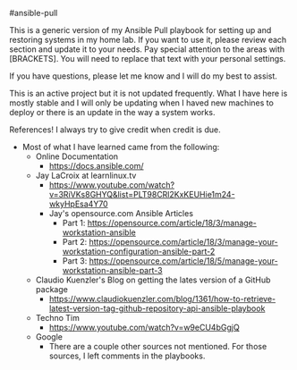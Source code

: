 #ansible-pull

This is a generic version of my Ansible Pull playbook for setting up and restoring systems in my home lab.  If you want to use it, please review each section and update it to your needs.  Pay special attention to the areas with [BRACKETS].  You will need to replace that text with your personal settings.

If you have questions, please let me know and I will do my best to assist.

This is an active project but it is not updated frequently.   What I have here is mostly stable and I will only be updating when I haved new machines to deploy or there is an update in the way a system works.

References!  I always try to give credit when credit is due.
- Most of what I have learned came from the following:
    - Online Documentation
      - https://docs.ansible.com/
    - Jay LaCroix at learnlinux.tv
      - https://www.youtube.com/watch?v=3RiVKs8GHYQ&list=PLT98CRl2KxKEUHie1m24-wkyHpEsa4Y70
      - Jay's opensource.com Ansible Articles
        - Part 1: https://opensource.com/article/18/3/manage-workstation-ansible
        - Part 2: https://opensource.com/article/18/3/manage-your-workstation-configuration-ansible-part-2
        - Part 3: https://opensource.com/article/18/5/manage-your-workstation-ansible-part-3
    - Claudio Kuenzler's Blog on getting the lates version of a GitHub package
      - https://www.claudiokuenzler.com/blog/1361/how-to-retrieve-latest-version-tag-github-repository-api-ansible-playbook
    - Techno Tim
      - https://www.youtube.com/watch?v=w9eCU4bGgjQ
    - Google
      - There are a couple other sources not mentioned.  For those sources, I left comments in the playbooks.
